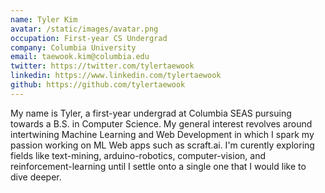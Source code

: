 ```yaml
---
name: Tyler Kim
avatar: /static/images/avatar.png
occupation: First-year CS Undergrad
company: Columbia University
email: taewook.kim@columbia.edu
twitter: https://twitter.com/tylertaewook
linkedin: https://www.linkedin.com/tylertaewook
github: https://github.com/tylertaewook
---
```


My name is Tyler, a first-year undergrad at Columbia SEAS pursuing towards a B.S. in Computer Science. My general interest revolves around intertwining Machine Learning and Web Development in which I spark my passion working on ML Web apps such as scraft.ai. I'm curently exploring fields like text-mining, arduino-robotics, computer-vision, and reinforcement-learning until I settle onto a single one that I would like to dive deeper.
